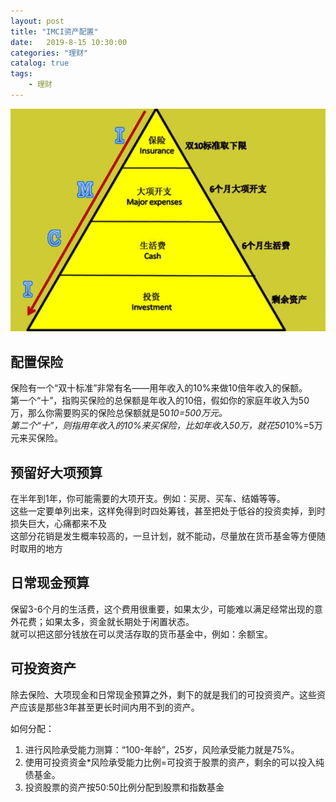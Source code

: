 ```yaml
---                
layout: post                
title: "IMCI资产配置"                
date:   2019-8-15 10:30:00                 
categories: "理财"                
catalog: true                
tags:                 
    - 理财                
---      
```


![img](https://github.com/kerwenzhang/kerwenzhang.github.io/blob/master/_posts/image/pei1.png?raw=true)

## 配置保险  

保险有一个“双十标准”非常有名——用年收入的10%来做10倍年收入的保额。  
第一个“十”，指购买保险的总保额是年收入的10倍，假如你的家庭年收入为50万，那么你需要购买的保险总保额就是50*10=500万元。  
第二个“十”，则指用年收入的10%来买保险，比如年收入50万，就花50*10%=5万元来买保险。   

## 预留好大项预算  

在半年到1年，你可能需要的大项开支。例如：买房、买车、结婚等等。  
这些一定要单列出来，这样免得到时四处筹钱，甚至把处于低谷的投资卖掉，到时损失巨大，心痛都来不及  
这部分花销是发生概率较高的，一旦计划，就不能动，尽量放在货币基金等方便随时取用的地方  

## 日常现金预算  

保留3-6个月的生活费，这个费用很重要，如果太少，可能难以满足经常出现的意外花费；如果太多，资金就长期处于闲置状态。  
就可以把这部分钱放在可以灵活存取的货币基金中，例如：余额宝。  

## 可投资资产  

除去保险、大项现金和日常现金预算之外，剩下的就是我们的可投资资产。这些资产应该是那些3年甚至更长时间内用不到的资产。   

如何分配：  
1. 进行风险承受能力测算：“100-年龄”，25岁，风险承受能力就是75%。  
2. 使用可投资资金*风险承受能力比例=可投资于股票的资产，剩余的可以投入纯债基金。 
3. 投资股票的资产按50:50比例分配到股票和指数基金   